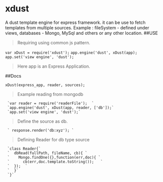 # xdust
A dust template engine for express framework.
it can be use to fetch templates from multiple sources.
Example : fileSystem - defined under views,
          databases - Mongo, MySql and others 
		  or any other location.
##USE

> Requiring using common js pattern.

   `var xDust = require('xdust');`
   `app.engine('dust', xDust(app);`
   `app.set('view engine', 'dust');`
 
> Here app is an Express Application.

##Docs

 `xDust(express_app, reader, sources);`

>Example reading from mongodb

     `var reader = require('readerFile');  `
	 `app.engine('dust', xDust(app, reader, ['db']);`
     `app.set('view engine', 'dust');`
  
>  Define the source as db.

     ` response.render('db:xyz'); `
 
> Defining Reader for db type source

     `class Reader{`
	 `  dbRead(fullPath, fileName, cb){ `
	 `    Mongo.findOne({},function(err,doc){ `
	 `		cb(err,doc.template.toString());   `
	 `	});  `
	 `  }`
	 `}`
 